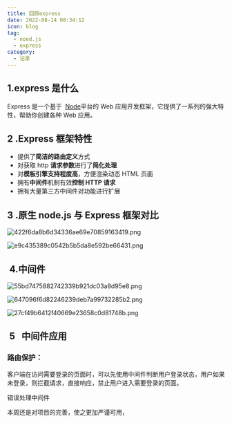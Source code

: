 ```yaml
---
title: 回顾express
date: 2022-08-14 08:34:12
icon: blog
tag:
  - noed.js
  - express
category:
  - 记录
---
```


<!--more-->

## 1.express 是什么

Express 是一个基于  [Node](https://so.csdn.net/so/search?q=Node&spm=1001.2101.3001.7020 "Node")平台的 Web 应用开发框架，它提供了一系列的强大特性，帮助你创建各种 Web 应用。

## 2 .Express 框架特性

- 提供了**简洁的路由定义**方式
- 对获取 http **请求参数**进行了**简化处理**
- 对**模板引擎支持程度高**，方便渲染动态 HTML 页面
- 拥有**中间件**机制有效**控制 HTTP 请求**
- 拥有大量第三方中间件对功能进行扩展

## 3 .原生 node.js 与 Express 框架对比

![422f6da8b6d34336ae69e70859163419.png](https://img-blog.csdnimg.cn/422f6da8b6d34336ae69e70859163419.png)

![e9c435389c0542b5b5da8e592be66431.png](https://img-blog.csdnimg.cn/e9c435389c0542b5b5da8e592be66431.png)

##  4.中间件

![55bd7475882742339b921dc03a8d95e8.png](https://img-blog.csdnimg.cn/55bd7475882742339b921dc03a8d95e8.png)

![647096f6d82246239deb7a99732285b2.png](https://img-blog.csdnimg.cn/647096f6d82246239deb7a99732285b2.png)

![27cf49b6412f40669e23658c0d81748b.png](https://img-blog.csdnimg.cn/27cf49b6412f40669e23658c0d81748b.png)

##  5   中间件应用

### 路由保护：

客户端在访问需要登录的页面时，可以先使用中间件判断用户登录状态，用户如果未登录，则拦截请求，直接响应，禁止用户进入需要登录的页面。

错误处理中间件

本周还是对项目的完善，使之更加严谨可用，
